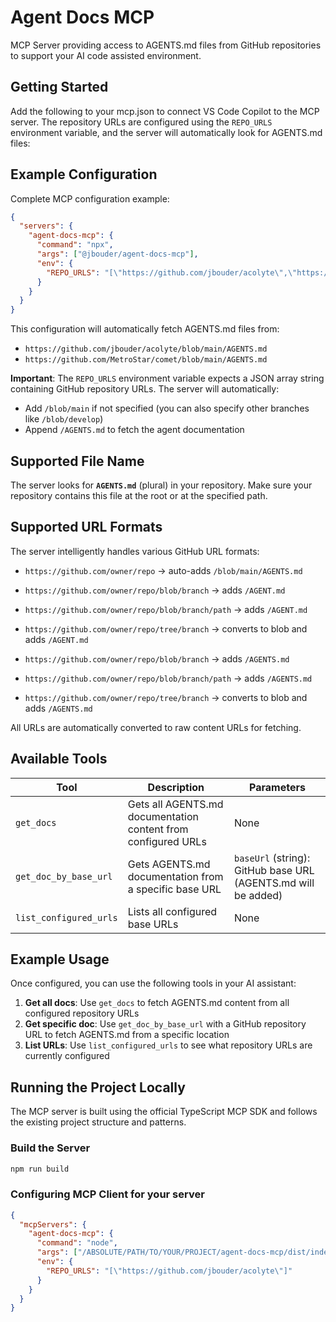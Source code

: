 # Agent Docs MCP

MCP Server providing access to AGENTS.md files from GitHub repositories to support your AI code assisted environment.

## Getting Started

Add the following to your mcp.json to connect VS Code Copilot to the MCP server. The repository URLs are configured using the `REPO_URLS` environment variable, and the server will automatically look for AGENTS.md files:

## Example Configuration

Complete MCP configuration example:

```json
{
  "servers": {
    "agent-docs-mcp": {
      "command": "npx",
      "args": ["@jbouder/agent-docs-mcp"],
      "env": {
        "REPO_URLS": "[\"https://github.com/jbouder/acolyte\",\"https://github.com/metrostar/comet\"]"
      }
    }
  }
}
```

This configuration will automatically fetch AGENTS.md files from:

- `https://github.com/jbouder/acolyte/blob/main/AGENTS.md`
- `https://github.com/MetroStar/comet/blob/main/AGENTS.md`

**Important**: The `REPO_URLS` environment variable expects a JSON array string containing GitHub repository URLs. The server will automatically:

- Add `/blob/main` if not specified (you can also specify other branches like `/blob/develop`)
- Append `/AGENTS.md` to fetch the agent documentation

## Supported File Name

The server looks for **`AGENTS.md`** (plural) in your repository. Make sure your repository contains this file at the root or at the specified path.

## Supported URL Formats

The server intelligently handles various GitHub URL formats:

- `https://github.com/owner/repo` → auto-adds `/blob/main/AGENTS.md`
- `https://github.com/owner/repo/blob/branch` → adds `/AGENT.md`
- `https://github.com/owner/repo/blob/branch/path` → adds `/AGENT.md`
- `https://github.com/owner/repo/tree/branch` → converts to blob and adds `/AGENT.md`

- `https://github.com/owner/repo/blob/branch` → adds `/AGENTS.md`
- `https://github.com/owner/repo/blob/branch/path` → adds `/AGENTS.md`
- `https://github.com/owner/repo/tree/branch` → converts to blob and adds `/AGENTS.md`

All URLs are automatically converted to raw content URLs for fetching.

## Available Tools

| Tool                   | Description                                                   | Parameters                                                    |
| ---------------------- | ------------------------------------------------------------- | ------------------------------------------------------------- |
| `get_docs`             | Gets all AGENTS.md documentation content from configured URLs | None                                                          |
| `get_doc_by_base_url`  | Gets AGENTS.md documentation from a specific base URL         | `baseUrl` (string): GitHub base URL (AGENTS.md will be added) |
| `list_configured_urls` | Lists all configured base URLs                                | None                                                          |

## Example Usage

Once configured, you can use the following tools in your AI assistant:

1. **Get all docs**: Use `get_docs` to fetch AGENTS.md content from all configured repository URLs
2. **Get specific doc**: Use `get_doc_by_base_url` with a GitHub repository URL to fetch AGENTS.md from a specific location
3. **List URLs**: Use `list_configured_urls` to see what repository URLs are currently configured

## Running the Project Locally

The MCP server is built using the official TypeScript MCP SDK and follows the existing project structure and patterns.

### Build the Server

```sh
npm run build
```

### Configuring MCP Client for your server

```json
{
  "mcpServers": {
    "agent-docs-mcp": {
      "command": "node",
      "args": ["/ABSOLUTE/PATH/TO/YOUR/PROJECT/agent-docs-mcp/dist/index.js"],
      "env": {
        "REPO_URLS": "[\"https://github.com/jbouder/acolyte\"]"
      }
    }
  }
}
```
